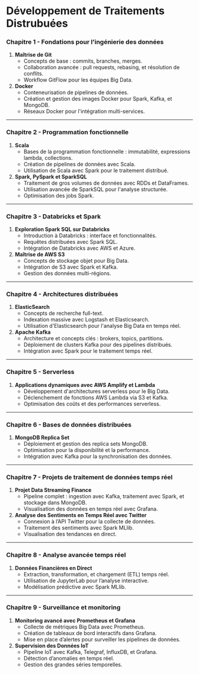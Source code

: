 # Développement de Traitements Distrubuées

### **Chapitre 1 - Fondations pour l'ingénierie des données**
1. **Maîtrise de Git**  
   - Concepts de base : commits, branches, merges.  
   - Collaboration avancée : pull requests, rebasing, et résolution de conflits.  
   - Workflow GitFlow pour les équipes Big Data.  
2. **Docker**  
   - Conteneurisation de pipelines de données.  
   - Création et gestion des images Docker pour Spark, Kafka, et MongoDB.  
   - Réseaux Docker pour l'intégration multi-services.

---

### **Chapitre 2 - Programmation fonctionnelle**
1. **Scala**  
   - Bases de la programmation fonctionnelle : immutabilité, expressions lambda, collections.  
   - Création de pipelines de données avec Scala.  
   - Utilisation de Scala avec Spark pour le traitement distribué.  
2. **Spark, PySpark et SparkSQL**  
   - Traitement de gros volumes de données avec RDDs et DataFrames.  
   - Utilisation avancée de SparkSQL pour l'analyse structurée.  
   - Optimisation des jobs Spark.

---

### **Chapitre 3 - Databricks et Spark**
1. **Exploration Spark SQL sur Databricks**  
   - Introduction à Databricks : interface et fonctionnalités.  
   - Requêtes distribuées avec Spark SQL.  
   - Intégration de Databricks avec AWS et Azure.  
2. **Maîtrise de AWS S3**  
   - Concepts de stockage objet pour Big Data.  
   - Intégration de S3 avec Spark et Kafka.  
   - Gestion des données multi-régions.

---

### **Chapitre 4 - Architectures distribuées**
1. **ElasticSearch**  
   - Concepts de recherche full-text.  
   - Indexation massive avec Logstash et Elasticsearch.  
   - Utilisation d'Elasticsearch pour l'analyse Big Data en temps réel.  
2. **Apache Kafka**  
   - Architecture et concepts clés : brokers, topics, partitions.  
   - Déploiement de clusters Kafka pour des pipelines distribués.  
   - Intégration avec Spark pour le traitement temps réel.

---

### **Chapitre 5 - Serverless**
1. **Applications dynamiques avec AWS Amplify et Lambda**  
   - Développement d'architectures serverless pour le Big Data.  
   - Déclenchement de fonctions AWS Lambda via S3 et Kafka.  
   - Optimisation des coûts et des performances serverless.

---

### **Chapitre 6 - Bases de données distribuées**
1. **MongoDB Replica Set**  
   - Déploiement et gestion des replica sets MongoDB.  
   - Optimisation pour la disponibilité et la performance.  
   - Intégration avec Kafka pour la synchronisation des données.

---

### **Chapitre 7 - Projets de traitement de données temps réel**
1. **Projet Data Streaming Finance**  
   - Pipeline complet : ingestion avec Kafka, traitement avec Spark, et stockage dans MongoDB.  
   - Visualisation des données en temps réel avec Grafana.  
2. **Analyse des Sentiments en Temps Réel avec Twitter**  
   - Connexion à l’API Twitter pour la collecte de données.  
   - Traitement des sentiments avec Spark MLlib.  
   - Visualisation des tendances en direct.

---

### **Chapitre 8 - Analyse avancée temps réel**
1. **Données Financières en Direct**  
   - Extraction, transformation, et chargement (ETL) temps réel.  
   - Utilisation de JupyterLab pour l’analyse interactive.  
   - Modélisation prédictive avec Spark MLlib.

---

### **Chapitre 9 - Surveillance et monitoring**
1. **Monitoring avancé avec Prometheus et Grafana**  
   - Collecte de métriques Big Data avec Prometheus.  
   - Création de tableaux de bord interactifs dans Grafana.  
   - Mise en place d’alertes pour surveiller les pipelines de données.  
2. **Supervision des Données IoT**  
   - Pipeline IoT avec Kafka, Telegraf, InfluxDB, et Grafana.  
   - Détection d’anomalies en temps réel.  
   - Gestion des grandes séries temporelles.

